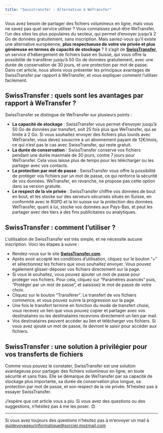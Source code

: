 ```yaml
---
title: "Swisstransfer - Alternative à WeTransfer"
---
```

Vous avez besoin de partager des fichiers volumineux en ligne, mais vous ne savez pas quel service utiliser ? Vous connaissez peut-être WeTransfer, l’un des sites les plus populaires du secteur, qui permet d’envoyer jusqu’à 2 Go de données gratuitement, sans inscription. Mais saviez-vous qu’il existe une alternative européenne, **plus respectueuse de votre vie privée et plus généreuse en termes de capacité de stockage** ? Il s’agit de [**SwissTransfer**](https://www.swisstransfer.com/), un service d’hébergement de fichiers basé en Suisse, qui vous offre la possibilité de transférer jusqu’à 50 Go de données gratuitement, avec une durée de conservation de 30 jours, et une protection par mot de passe. Dans cet article, nous allons vous présenter les principaux avantages de SwissTransfer par rapport à WeTransfer, et vous expliquer comment l’utiliser facilement.

## SwissTransfer : quels sont les avantages par rapport à WeTransfer ?

SwissTransfer se distingue de WeTransfer sur plusieurs points : 
- **La capacité de stockage** : SwissTransfer vous permet d’envoyer jusqu’à 50 Go de données par transfert, soit 25 fois plus que WeTransfer, qui se limite à 2 Go. Si vous souhaitez envoyer des fichiers plus lourds avec WeTransfer, vous devez souscrire à un abonnement payant de 12€/mois, ce qui n’est pas le cas avec SwissTransfer, qui reste gratuit. 
- **La durée de conservation** : SwissTransfer conserve vos fichiers pendant une durée maximale de 30 jours, contre 7 jours pour WeTransfer. Cela vous laisse plus de temps pour les télécharger ou les partager avec vos contacts. 
- **La protection par mot de passe** : SwissTransfer vous offre la possibilité de protéger vos fichiers par un mot de passe, ce qui renforce la sécurité de vos données. WeTransfer, en revanche, ne propose pas cette option dans sa version gratuite. 
- **Le respect de la vie privée** : SwissTransfer chiffre vos données de bout en bout, et les stocke sur des serveurs sécurisés situés en Suisse, en conformité avec le RGPD et la loi suisse sur la protection des données. WeTransfer, quant à lui, stocke vos données aux Pays-Bas, et peut les partager avec des tiers à des fins publicitaires ou analytiques. 

## SwissTransfer : comment l’utiliser ?

L’utilisation de SwissTransfer est très simple, et ne nécessite aucune inscription. Voici les étapes à suivre : 

- Rendez-vous sur le site [**SwissTransfer.com**](https://www.swisstransfer.com/). 
- Après avoir accepté les conditions d’utilisation, cliquez sur le bouton “+” et sélectionnez les fichiers que vous souhaitez envoyer. Vous pouvez également glisser-déposer vos fichiers directement sur la page. 
- Si vous le souhaitez, vous pouvez ajouter un mot de passe pour protéger vos fichiers. Pour cela, cliquez sur “Paramètres avancés” puis, “Protéger par un mot de passe”, et saisissez le mot de passe de votre choix.
- Cliquez sur le bouton “Transférer”. Le transfert de vos fichiers commence, et vous pouvez suivre la progression sur la page. 
- Une fois le transfert terminé en fonction du mode de transfert choisi, vous recevez un lien que vous pouvez copier et partager avec vos destinataires ou les destinataires recevrons directement un lien par mail. 
- Vos destinataires peuvent accéder au lien et télécharger vos fichiers. Si vous avez ajouté un mot de passe, ils devront le saisir pour accéder aux fichiers. 

## SwissTransfer : une solution à privilégier pour vos transferts de fichiers

Comme vous pouvez le constater, SwissTransfer est une solution avantageuse pour partager des fichiers volumineux en ligne, en toute sécurité et sans frais. Elle se démarque de WeTransfer par sa capacité de stockage plus importante, sa durée de conservation plus longue, sa protection par mot de passe, et son respect de la vie privée. N’hésitez pas à essayer SwissTransfer. 

J’espère que cet article vous a plu. Si vous avez des questions ou des suggestions, n’hésitez pas à me les poser. 😊

---

Si vous avez toujours des questions n’hésitez pas à m’envoyer un mail à [guidevoyageurinformatique@sorcier.mozmail.com](mailto:guidevoyageurinformatique@sorcier.mozmail.com)